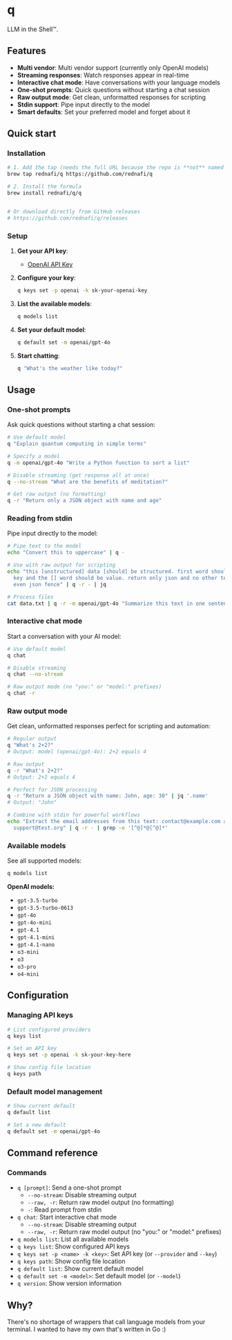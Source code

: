 # q

LLM in the Shell™.


## Features

- **Multi vendor**: Multi vendor support (currently only OpenAI models)
- **Streaming responses**: Watch responses appear in real-time
- **Interactive chat mode**: Have conversations with your language models
- **One-shot prompts**: Quick questions without starting a chat session
- **Raw output mode**: Get clean, unformatted responses for scripting
- **Stdin support**: Pipe input directly to the model
- **Smart defaults**: Set your preferred model and forget about it

## Quick start

### Installation

```sh
# 1. Add the tap (needs the full URL because the repo is **not** named homebrew-q)
brew tap rednafi/q https://github.com/rednafi/q

# 2. Install the formula
brew install rednafi/q/q


# Or download directly from GitHub releases
# https://github.com/rednafi/q/releases
```

### Setup

1. **Get your API key**:
   - [OpenAI API Key](https://platform.openai.com/api-keys)

2. **Configure your key**:
   ```sh
   q keys set -p openai -k sk-your-openai-key
   ```

3. **List the available models**:
   ```sh
   q models list
   ```

4. **Set your default model**:
   ```sh
   q default set -m openai/gpt-4o
   ```

5. **Start chatting**:
   ```sh
   q "What's the weather like today?"
   ```

## Usage

### One-shot prompts

Ask quick questions without starting a chat session:

```sh
# Use default model
q "Explain quantum computing in simple terms"

# Specify a model
q -m openai/gpt-4o "Write a Python function to sort a list"

# Disable streaming (get response all at once)
q --no-stream "What are the benefits of meditation?"

# Get raw output (no formatting)
q -r "Return only a JSON object with name and age"
```

### Reading from stdin

Pipe input directly to the model:

```sh
# Pipe text to the model
echo "Convert this to uppercase" | q -

# Use with raw output for scripting
echo "this [unstructured] data [should] be structured. first word should be \
  key and the [] word should be value. return only json and no other text, not \
  even json fence" | q -r - | jq

# Process files
cat data.txt | q -r -m openai/gpt-4o "Summarize this text in one sentence"
```

### Interactive chat mode

Start a conversation with your AI model:

```sh
# Use default model
q chat

# Disable streaming
q chat --no-stream

# Raw output mode (no "you:" or "model:" prefixes)
q chat -r
```

### Raw output mode

Get clean, unformatted responses perfect for scripting and automation:

```sh
# Regular output
q "What's 2+2?"
# Output: model (openai/gpt-4o): 2+2 equals 4

# Raw output
q -r "What's 2+2?"
# Output: 2+2 equals 4

# Perfect for JSON processing
q -r "Return a JSON object with name: John, age: 30" | jq '.name'
# Output: "John"

# Combine with stdin for powerful workflows
echo "Extract the email addresses from this text: contact@example.com and \
  support@test.org" | q -r - | grep -o '[^@]*@[^@]*'
```

### Available models

See all supported models:

```sh
q models list
```

**OpenAI models:**
- `gpt-3.5-turbo`
- `gpt-3.5-turbo-0613`
- `gpt-4o`
- `gpt-4o-mini`
- `gpt-4.1`
- `gpt-4.1-mini`
- `gpt-4.1-nano`
- `o3-mini`
- `o3`
- `o3-pro`
- `o4-mini`

## Configuration

### Managing API keys

```sh
# List configured providers
q keys list

# Set an API key
q keys set -p openai -k sk-your-key-here

# Show config file location
q keys path
```

### Default model management

```sh
# Show current default
q default list

# Set a new default
q default set -m openai/gpt-4o
```

## Command reference

### Commands
- `q [prompt]`: Send a one-shot prompt
  - `--no-stream`: Disable streaming output
  - `--raw, -r`: Return raw model output (no formatting)
  - `-`: Read prompt from stdin
- `q chat`: Start interactive chat mode
  - `--no-stream`: Disable streaming output
  - `--raw, -r`: Return raw model output (no "you:" or "model:" prefixes)
- `q models list`: List all available models
- `q keys list`: Show configured API keys
- `q keys set -p <name> -k <key>`: Set API key (or `--provider` and `--key`)
- `q keys path`: Show config file location
- `q default list`: Show current default model
- `q default set -m <model>`: Set default model (or `--model`)
- `q version`: Show version information


## Why?

There's no shortage of wrappers that call language models from your terminal.
I wanted to have my own that's written in Go :)
